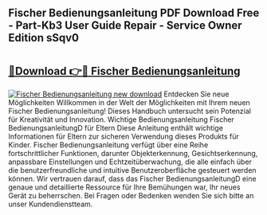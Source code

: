 ## Fischer Bedienungsanleitung PDF Download Free - Part-Kb3 User Guide Repair - Service Owner Edition sSqv0

# <h2><a href="http://df1kwk.blite.top/?on=Fischer+Bedienungsanleitung">🔗Download 👉🔴 Fischer Bedienungsanleitung</a></h2>

[![Fischer Bedienungsanleitung new download](https://i.imgur.com/lujVjoI.png)](http://df1kwk.blite.top/?on=Fischer+Bedienungsanleitung)
Entdecken Sie neue Möglichkeiten Willkommen in der Welt der Möglichkeiten mit Ihrem neuen Fischer Bedienungsanleitung! Dieses Handbuch untersucht sein Potenzial für Kreativität und Innovation. Wichtige Bedienungsanleitung Fischer BedienungsanleitungD für Eltern Diese Anleitung enthält wichtige Informationen für Eltern zur sicheren Verwendung dieses Produkts für Kinder. Fischer Bedienungsanleitung verfügt über eine Reihe fortschrittlicher Funktionen, darunter Objekterkennung, Gesichtserkennung, anpassbare Einstellungen und Echtzeitüberwachung, die alle einfach über die benutzerfreundliche und intuitive Benutzeroberfläche gesteuert werden können. Wir vertrauen darauf, dass das Fischer BedienungsanleitungD eine genaue und detaillierte Ressource für Ihre Bemühungen war, Ihr neues Gerät zu beherrschen. Bei Fragen oder Bedenken wenden Sie sich bitte an unser Kundendienstteam.
